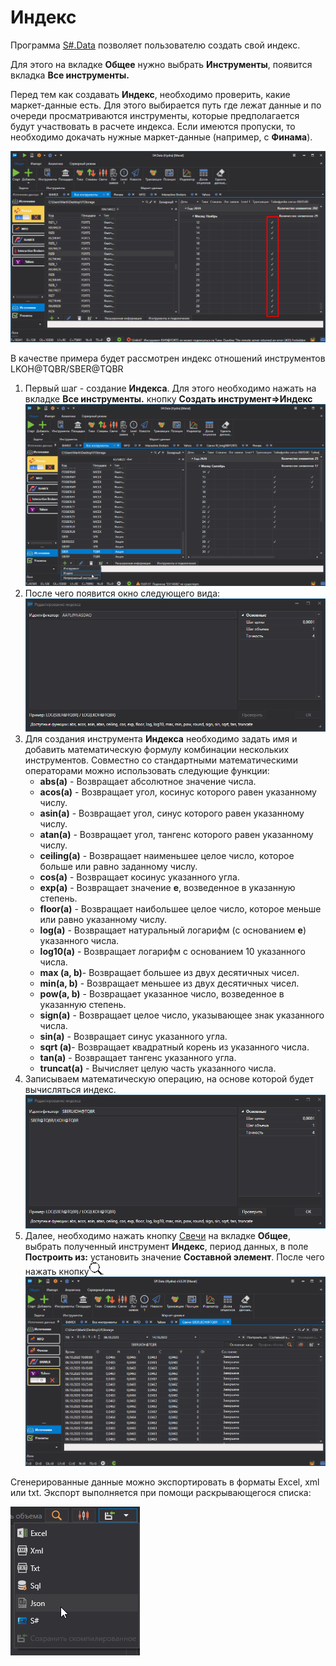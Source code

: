 # Индекс

Программа [S\#.Data](Hydra.md) позволяет пользователю создать свой индекс.

Для этого на вкладке **Общее** нужно выбрать **Инструменты**, появится вкладка **Все инструменты.**

Перед тем как создавать **Индекс**, необходимо проверить, какие маркет\-данные есть. Для этого выбирается путь где лежат данные и по очереди просматриваются инструменты, которые предполагается будут участвовать в расчете индекса. Если имеются пропуски, то необходимо докачать нужные маркет\-данные (например, с **Финама**).

![HydraGluingCheckData](../images/HydraGluingCheckData.png)

В качестве примера будет рассмотрен индекс отношений инструментов LKOH@TQBR\/SBER@TQBR

1. Первый шаг \- создание **Индекса**. Для этого необходимо нажать на вкладке **Все инструменты.** кнопку **Создать инструмент\=\>Индекс**![hydra index sec 00](../images/hydra_index_sec_00.png)
2. После чего появится окно следующего вида:![hydra index sec](../images/hydra_index_sec.png)
3. Для создания инструмента **Индекса** необходимо задать имя и добавить математическую формулу комбинации нескольких инструментов. Совместно со стандартными математическими операторами можно использовать следующие функции:
   - **abs(a)** \- Возвращает абсолютное значение числа.
   - **acos(a)** \- Возвращает угол, косинус которого равен указанному числу.
   - **asin(a)** \- Возвращает угол, синус которого равен указанному числу.
   - **atan(a)** \- Возвращает угол, тангенс которого равен указанному числу.
   - **ceiling(a)** \- Возвращает наименьшее целое число, которое больше или равно заданному числу.
   - **cos(a)** \- Возвращает косинус указанного угла.
   - **exp(a)** \- Возвращает значение **e**, возведенное в указанную степень.
   - **floor(a)** \- Возвращает наибольшее целое число, которое меньше или равно указанному числу.
   - **log(a)** \- Возвращает натуральный логарифм (с основанием **e**) указанного числа.
   - **log10(a)** \- Возвращает логарифм с основанием 10 указанного числа.
   - **max (a, b)**\- Возвращает большее из двух десятичных чисел.
   - **min(a, b)** \- Возвращает меньшее из двух десятичных чисел.
   - **pow(a, b)** \- Возвращает указанное число, возведенное в указанную степень.
   - **sign(a)** \- Возвращает целое число, указывающее знак указанного числа.
   - **sin(a)** \- Возвращает синус указанного угла.
   - **sqrt (a)**\- Возвращает квадратный корень из указанного числа.
   - **tan(a)** \- Возвращает тангенс указанного угла.
   - **truncat(a)** \- Вычисляет целую часть указанного числа.
4. Записываем математическую операцию, на основе которой будет вычисляться индекс.![hydra index sec 01](../images/hydra_index_sec_01.png)
5. Далее, необходимо нажать кнопку [Свечи](HydraExportCandles.md) на вкладке **Общее**, выбрать полученный инструмент **Индекс**, период данных, в поле **Построить из:** установить значение **Составной элемент**. После чего нажать кнопку![hydra find](../images/hydra_find.png).![hydra index candle](../images/hydra_index_candle.png)

Сгенерированные данные можно экспортировать в форматы Excel, xml или txt. Экспорт выполняется при помощи раскрывающегося списка:

![hydra export](../images/hydra_export.png)
